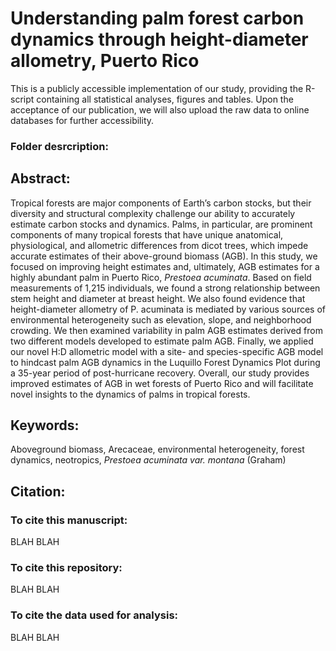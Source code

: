 # Understanding palm forest carbon dynamics through height-diameter allometry, Puerto Rico

This is a publicly accessible implementation of our study, providing the R-script containing all statistical analyses, figures and tables. Upon the acceptance of our publication, we will also upload the raw data to online databases for further accessibility.

### Folder desrcription:

## Abstract:
Tropical forests are major components of Earth’s carbon stocks, but their diversity and structural complexity challenge our ability to accurately estimate carbon stocks and dynamics. Palms, in particular, are prominent components of many tropical forests that have unique anatomical, physiological, and allometric differences from dicot trees, which impede accurate estimates of their above-ground biomass (AGB). In this study, we focused on improving height estimates and, ultimately, AGB estimates for a highly abundant palm in Puerto Rico, *Prestoea acuminata*. Based on field measurements of 1,215 individuals, we found a strong relationship between stem height and diameter at breast height. We also found evidence that height-diameter allometry of P. acuminata is mediated by various sources of environmental heterogeneity such as elevation, slope, and neighborhood crowding. We then examined variability in palm AGB estimates derived from two different models developed to estimate palm AGB. Finally, we applied our novel H:D allometric model with a site- and species-specific AGB model to hindcast palm AGB dynamics in the Luquillo Forest Dynamics Plot during a 35-year period of post-hurricane recovery. Overall, our study provides improved estimates of AGB in wet forests of Puerto Rico and will facilitate novel insights to the dynamics of palms in tropical forests.

## Keywords: 
Aboveground biomass, Arecaceae, environmental heterogeneity, forest dynamics, neotropics, *Prestoea acuminata var. montana* (Graham)

## Citation:
### To cite this manuscript:
BLAH BLAH

### To cite this repository:
BLAH BLAH

### To cite the data used for analysis:
BLAH BLAH
